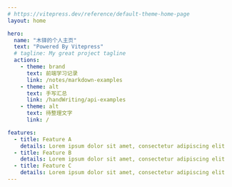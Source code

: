 ```yaml
---
# https://vitepress.dev/reference/default-theme-home-page
layout: home

hero:
  name: "木铎的个人主页"
  text: "Powered By Vitepress"
  # tagline: My great project tagline
  actions:
    - theme: brand
      text: 前端学习记录
      link: /notes/markdown-examples
    - theme: alt
      text: 手写汇总
      link: /handWriting/api-examples
    - theme: alt
      text: 待整理文字
      link: /

features:
  - title: Feature A
    details: Lorem ipsum dolor sit amet, consectetur adipiscing elit
  - title: Feature B
    details: Lorem ipsum dolor sit amet, consectetur adipiscing elit
  - title: Feature C
    details: Lorem ipsum dolor sit amet, consectetur adipiscing elit
---
```

